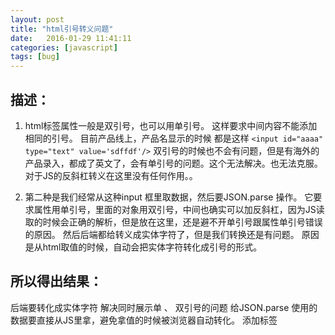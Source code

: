 ```yaml
--- 
layout: post
title: "html引号转义问题"
date:   2016-01-29 11:41:11
categories: [javascript]
tags: [bug]
---
```


## 描述：

1. html标签属性一般是双引号，也可以用单引号。 这样要求中间内容不能添加相同的引号。 
目前产品线上，产品名显示的时候 都是这样 `<input id="aaaa" type="text" value='sdffdf'/>`
双引号的时候也不会有问题，但是有海外的产品录入，都成了英文了，会有单引号的问题。这个无法解决。也无法克服。对于JS的反斜杠转义在这里没有任何作用。。

2. 第二种是我们经常从这种input 框里取数据，然后要JSON.parse 操作。 它要求属性用单引号，里面的对象用双引号，中间也确实可以加反斜杠，因为JS读取的时候会正确的解析，但是放在这里，还是避不开单引号跟属性单引号错误的原因。
然后后端都给转义成实体字符了，但是我们转换还是有问题。 原因是从html取值的时候，自动会把实体字符转化成引号的形式。

## 所以得出结果：

后端要转化成实体字符  解决同时展示单 、 双引号的问题
给JSON.parse 使用的数据要直接从JS里拿，避免拿值的时候被浏览器自动转化。 
添加标签


